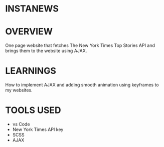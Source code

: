 # INSTANEWS

# OVERVIEW
One page website that fetches The New York Times Top Stories API and brings them to the website using AJAX.

# LEARNINGS 
How to implement AJAX and adding smooth animation using keyframes to my websites.

# TOOLS USED

* vs Code 
* New York Times API key
* SCSS
* AJAX